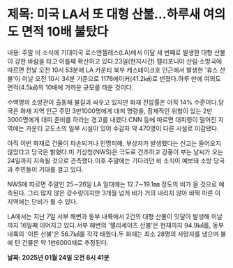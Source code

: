 # **제목: 미국 LA서 또 대형 산불…하루새 여의도 면적 10배 불탔다**

  내용: 주말 비 소식에 기대미국 로스앤젤레스(LA)에서 이달 세 번째로 발생한 대형 산불이 강한 바람을 타고 이틀째 확산하고 있다.23일(현지시간) 캘리포니아 산림·소방국에 따르면 전날 오전 10시 53분에 LA 카운티 북부 캐스테이크호 인근에서 발생한 '휴스 산불'이 이날 오전 10시 34분 기준으로 1176에이커(41.2㎢)로 번졌다.하루 만에 여의도 면적(4.5㎢)의 10배에 가까운 규모를 태운 것이다.

수백명의 소방관이 출동해 불길과 싸우고 있지만 화재 진압률은 아직 14% 수준이다.당국은 화재 지역 인근 주민 3만1000명에게 대피 명령을, 잠재적인 위협이 있는 2만3000명에게 대피 준비를 하라는 경고를 내렸다.CNN 등에 따르면 대피령이 떨어진 지역에는 카운티 교도소의 일부 시설이 있어 수감자 약 470명이 다른 시설로 이감됐다.

아직 이번 화재로 건물이 파손되거나 인명피해, 부상자가 발생했다는 신고는 들어오지 않았다고 당국은 밝혔다.미 기상청(NWS)은 극도로 건조하고 강풍이 부는 날씨가 오는 24일까지 지속될 것으로 관측했다.이후 주말에는 기다리던 비 소식이 예보돼 소방 당국과 주민들이 기대를 걸고 있다.

NWS에 따르면 주말인 25∼26일 LA 일대에는 12.7∼19.1㎜ 정도의 비가 올 것으로 예측된다. 그리 많지 않은 강수량이지만 3개월 넘게 비가 거의 내리지 않아 바짝 마른 이 지역에는 단비가 될 수 있다.

LA에서는 지난 7일 서부 해변과 동부 내륙에서 2건의 대형 산불이 잇달아 발생해 이날까지 16일째 이어지고 있다.서부 해변의 '팰리세이즈 산불'은 현재까지 94.9㎢를, 동부 내륙의 '이튼 산불'은 56.7㎢를 각각 태웠다.두 화재는 최소 28명의 사망자를 냈으며 불에 탄 건물은 약 1만6000채로 추정된다.

  **날짜: 2025년 01월 24일 오전 8시 41분**